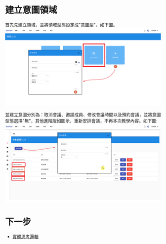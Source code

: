 # 建立意圖領域
首先先建立領域，並將領域型態設定成"意圖型"，如下圖。
![](../../../../images/intro/image001.png)

並建立意圖分別為：取消會議、邀請成員、修改會議時間以及預約會議，並將意圖型態選擇"無"，其他進階版如圖示，重新安排會議，不再本次教學內容。如下圖:
![](../../../../images/intro/image002.png)

# 下一步
- [實體思考邏輯](../../tutorials/intro/entity-logical.html)